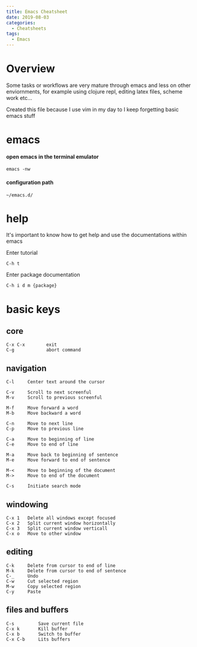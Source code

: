 ```yaml
---
title: Emacs Cheatsheet
date: 2019-08-03
categories:
  - Cheatsheets
tags:
  - Emacs
---
```


# Overview 

Some tasks or workflows are very mature through emacs and less on other enviornments, for example using clojure repl, editing latex files, scheme work etc...

Created this file because I use vim in my day to I keep forgetting basic emacs stuff

# emacs

#### open emacs in the terminal emulator

    emacs -nw

#### configuration path

    ~/emacs.d/

# help

It's important to know how to get help and use the documentations within emacs

Enter tutorial

    C-h t

Enter package documentation

    C-h i d m {package}

# basic keys

## core

    C-x C-x        exit
    C-g            abort command

## navigation

    C-l     Center text around the cursor
    
    C-v     Scroll to next screenful
    M-v     Scroll to previous screenful

    M-f     Move forward a word
    M-b     Move backward a word
    
    C-n     Move to next line
    C-p     Move to previous line
    
    C-a     Move to beginning of line
    C-e     Move to end of line
    
    M-a     Move back to beginning of sentence
    M-e     Move forward to end of sentence

    M-<     Move to beginning of the document
    M->     Move to end of the document

    C-s     Initiate search mode

## windowing

    C-x 1   Delete all windows except focused
    C-x 2   Split current window horizontally
    C-x 3   Split current window verticall
    C-x o   Move to other window

## editing

    C-k     Delete from cursor to end of line
    M-k     Delete from cursor to end of sentence
    C-_     Undo
    C-w     Cut selected region
    M-w     Copy selected region
    C-y     Paste

## files and buffers

    C-s         Save current file
    C-x k       Kill buffer
    C-x b       Switch to buffer
    C-x C-b     Lits buffers